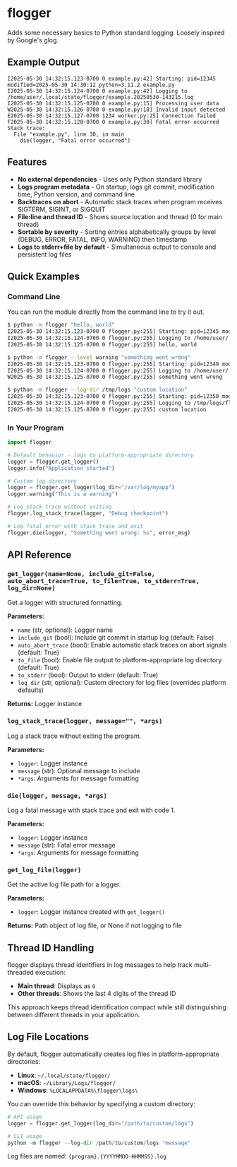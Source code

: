 # flogger

Adds some necessary basics to Python standard logging.  Loosely inspired by Google's glog.

## Example Output

```
I2025-05-30 14:32:15.123-0700 0 example.py:42] Starting: pid=12345 modified=2025-05-30 14:30:12 python=3.11.2 example.py
I2025-05-30 14:32:15.124-0700 0 example.py:42] Logging to /home/user/.local/state/flogger/example.20250530-143215.log
I2025-05-30 14:32:15.125-0700 0 example.py:15] Processing user data
W2025-05-30 14:32:15.126-0700 0 example.py:18] Invalid input detected
E2025-05-30 14:32:15.127-0700 1234 worker.py:25] Connection failed
F2025-05-30 14:32:15.128-0700 0 example.py:30] Fatal error occurred
Stack trace:
  File "example.py", line 30, in main
    die(logger, "Fatal error occurred")
```

## Features

* **No external dependencies** - Uses only Python standard library
* **Logs program metadata** - On startup, logs git commit, modification time, Python version, and command line
* **Backtraces on abort** - Automatic stack traces when program receives SIGTERM, SIGINT, or SIGQUIT
* **File:line and thread ID** - Shows source location and thread (0 for main thread)
* **Sortable by severity** - Sorting entries alphabetically groups by level (DEBUG, ERROR, FATAL, INFO, WARNING) then timestamp
* **Logs to stderr+file by default** - Simultaneous output to console and persistent log files

## Quick Examples

### Command Line

You can run the module directly from the command line to try it out.

```bash
$ python -m flogger "hello, world"
I2025-05-30 14:32:15.123-0700 0 flogger.py:255] Starting: pid=12345 modified=2025-05-30 14:30:12 python=3.11.2 flogger hello, world
I2025-05-30 14:32:15.124-0700 0 flogger.py:255] Logging to /home/user/.local/state/flogger/flogger.20250530-143215.log
I2025-05-30 14:32:15.125-0700 0 flogger.py:255] hello, world

$ python -m flogger --level warning "something went wrong"
I2025-05-30 14:32:15.123-0700 0 flogger.py:255] Starting: pid=12349 modified=2025-05-30 14:30:12 python=3.11.2 flogger --level warning "something went wrong"
I2025-05-30 14:32:15.124-0700 0 flogger.py:255] Logging to /home/user/.local/state/flogger/flogger.20250530-143215.log
W2025-05-30 14:32:15.125-0700 0 flogger.py:255] something went wrong

$ python -m flogger --log-dir /tmp/logs "custom location"
I2025-05-30 14:32:15.123-0700 0 flogger.py:255] Starting: pid=12350 modified=2025-05-30 14:30:12 python=3.11.2 flogger --log-dir /tmp/logs "custom location"
I2025-05-30 14:32:15.124-0700 0 flogger.py:255] Logging to /tmp/logs/flogger.20250530-143215.log
I2025-05-30 14:32:15.125-0700 0 flogger.py:255] custom location
```

### In Your Program

```python
import flogger

# Default behavior - logs to platform-appropriate directory
logger = flogger.get_logger()
logger.info("Application started")

# Custom log directory
logger = flogger.get_logger(log_dir="/var/log/myapp")
logger.warning("This is a warning")

# Log stack trace without exiting
flogger.log_stack_trace(logger, "Debug checkpoint")

# Log fatal error with stack trace and exit
flogger.die(logger, "Something went wrong: %s", error_msg)
```

## API Reference

### `get_logger(name=None, include_git=False, auto_abort_trace=True, to_file=True, to_stderr=True, log_dir=None)`

Get a logger with structured formatting.

**Parameters:**
- `name` (str, optional): Logger name
- `include_git` (bool): Include git commit in startup log (default: False)
- `auto_abort_trace` (bool): Enable automatic stack traces on abort signals (default: True)
- `to_file` (bool): Enable file output to platform-appropriate log directory (default: True)
- `to_stderr` (bool): Output to stderr (default: True)
- `log_dir` (str, optional): Custom directory for log files (overrides platform defaults)

**Returns:** Logger instance

### `log_stack_trace(logger, message="", *args)`

Log a stack trace without exiting the program.

**Parameters:**
- `logger`: Logger instance
- `message` (str): Optional message to include
- `*args`: Arguments for message formatting

### `die(logger, message, *args)`

Log a fatal message with stack trace and exit with code 1.

**Parameters:**
- `logger`: Logger instance  
- `message` (str): Fatal error message
- `*args`: Arguments for message formatting

### `get_log_file(logger)`

Get the active log file path for a logger.

**Parameters:**
- `logger`: Logger instance created with `get_logger()`

**Returns:** Path object of log file, or None if not logging to file

## Thread ID Handling

flogger displays thread identifiers in log messages to help track multi-threaded execution:

- **Main thread**: Displays as `0`
- **Other threads**: Shows the last 4 digits of the thread ID

This approach keeps thread identification compact while still distinguishing between different threads in your application.

## Log File Locations

By default, flogger automatically creates log files in platform-appropriate directories:

- **Linux**: `~/.local/state/flogger/`
- **macOS**: `~/Library/Logs/flogger/`  
- **Windows**: `%LOCALAPPDATA%\flogger\logs\`

You can override this behavior by specifying a custom directory:

```python
# API usage
logger = flogger.get_logger(log_dir="/path/to/custom/logs")

# CLI usage  
python -m flogger --log-dir /path/to/custom/logs "message"
```

Log files are named: `{program}.{YYYYMMDD-HHMMSS}.log`
